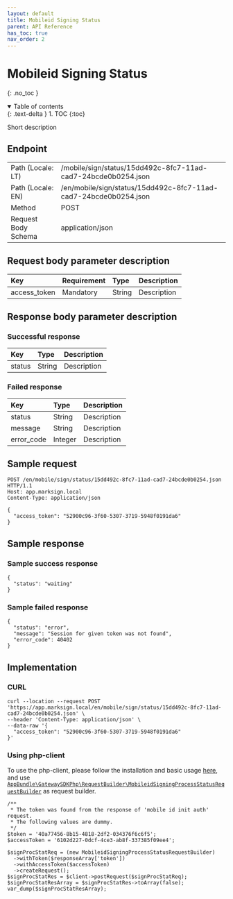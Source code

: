 ```yaml
---
layout: default
title: Mobileid Signing Status
parent: API Reference
has_toc: true
nav_order: 2
---
```


# Mobileid Signing Status
{: .no_toc }

<details open markdown="block">
  <summary>
    Table of contents
  </summary>
  {: .text-delta }
1. TOC
{:toc}
</details>

Short description

## Endpoint

<table>
  <tbody>
    <tr>
      <td>Path (Locale: LT)</td>
      <td>/mobile/sign/status/15dd492c-8fc7-11ad-cad7-24bcde0b0254.json</td>
    </tr>
    <tr>
      <td>Path (Locale: EN)</td>
      <td>/en/mobile/sign/status/15dd492c-8fc7-11ad-cad7-24bcde0b0254.json</td>
    </tr>
    <tr>
      <td>Method</td>
      <td>POST</td>
    </tr>
    <tr>
      <td>Request Body Schema</td>
      <td>application/json</td>
    </tr>
  </tbody>
</table>

## Request body parameter description

| Key | Requirement | Type | Description |
| :--- | :--- | :--- | :--- |
| access_token | Mandatory | String | Description |



## Response body parameter description

### Successful response

| Key | Type | Description |
| :--- | :--- | :--- |
| status | String | Description |



### Failed response

| Key | Type | Description |
| :--- | :--- | :--- |
| status | String | Description |
| message | String | Description |
| error_code | Integer | Description |



## Sample request

```
POST /en/mobile/sign/status/15dd492c-8fc7-11ad-cad7-24bcde0b0254.json HTTP/1.1
Host: app.marksign.local
Content-Type: application/json

{
  "access_token": "52900c96-3f60-5307-3719-5948f0191da6"
}
```

## Sample response

### Sample success response

```
{
  "status": "waiting"
}
```

### Sample failed response

```
{
  "status": "error",
  "message": "Session for given token was not found",
  "error_code": 40402
}
```

## Implementation

### CURL

```
curl --location --request POST 'https://app.marksign.local/en/mobile/sign/status/15dd492c-8fc7-11ad-cad7-24bcde0b0254.json' \
--header 'Content-Type: application/json' \
--data-raw '{
  "access_token": "52900c96-3f60-5307-3719-5948f0191da6"
}'
```

### Using php-client

To use the php-client, please follow the installation and basic usage [here](/documentation/sdk-php-client.html#usage), and use [`AppBundle\GatewaySDKPhp\RequestBuilder\MobileidSigningProcessStatusRequestBuilder`](/documentation/class-ref/GatewaySDKPhp/RequestBuilder/MobileidSigningProcessStatusRequestBuilder.html) as request builder.

```
/**
 * The token was found from the response of 'mobile id init auth' request.
 * The following values are dummy.
 */
$token = '40a77456-8b15-4818-2df2-034376f6c6f5';
$accessToken = '6102d227-0dcf-4ce3-ab8f-337385f09ee4';

$signProcStatReq = (new MobileidSigningProcessStatusRequestBuilder)
  ->withToken($responseArray['token'])
  ->withAccessToken($accessToken)
  ->createRequest();
$signProcStatRes = $client->postRequest($signProcStatReq);
$signProcStatResArray = $signProcStatRes->toArray(false);
var_dump($signProcStatResArray);
```
